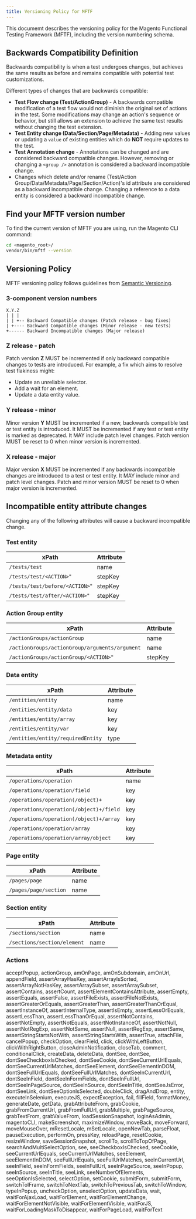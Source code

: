 ```yaml
---
title: Versioning Policy for MFTF
---
```


This documemt describes the versioning policy for the Magento Functional Testing Framework (MFTF), including the version numbering schema.

## Backwards Compatibility Definition

Backwards compatibility is when a test undergoes changes, but achieves the same results as before and remains compatible with potential test customizations.

Different types of changes that are backwards compatible:

- **Test Flow change (Test/ActionGroup)** - A backwards compatible modification of a test flow would not diminish the original set of actions in the test.
Some modifications may change an action's sequence or behavior, but still allows an extension to achieve the same test results without changing the test extension.
- **Test Entity change (Data/Section/Page/Metadata)** - Adding new values or updating a `value` of existing entities which do **NOT** require updates to the test.
- **Test Annotation change** - Annotations can be changed and are considered backward compatible changes.
However, removing or changing a `<group />` annotation is considered a backward incompatible change.
- Changes which delete and/or rename (Test/Action Group/Data/Metadata/Page/Section/Action)'s id attribute are considered as a backward incompatible change. Changing a reference to a data entity is considered a backward incompatible change.

## Find your MFTF version number

To find the current version of MFTF you are using, run the Magento CLI command:

```bash
cd <magento_root>/
vendor/bin/mftf --version
```

## Versioning Policy

MFTF versioning policy follows guidelines from [Semantic Versioning](https://semver.org/).

### 3-component version numbers

    X.Y.Z
    | | |
    | | +-- Backward Compatible changes (Patch release - bug fixes)
    | +---- Backward Compatible changes (Minor release - new tests)
    +------ Backward Incompatible changes (Major release)

### Z release - patch

  Patch version **Z** MUST be incremented if only backward compatible changes to tests are introduced.
  For example, a fix which aims to resolve test flakiness might:

- Update an unreliable selector.
- Add a wait for an element.
- Update a data entity value.
  
### Y release - minor

  Minor version **Y** MUST be incremented if a new, backwards compatible test or test entity is introduced.
  It MUST be incremented if any test or test entity is marked as deprecated.
  It MAY include patch level changes. Patch version MUST be reset to 0 when minor version is incremented.

### X release - major

  Major version **X** MUST be incremented if any backwards incompatible changes are introduced to a test or test entity.
  It MAY include minor and patch level changes. Patch and minor version MUST be reset to 0 when major version is incremented.

## Incompatible entity attribute changes

Changing any of the following attributes will cause a backward incompatible change.

### Test entity
  
  |xPath|Attribute|
  |---|---|
  |`/tests/test`|name|
  |`/tests/test/<ACTION> ⃰`|stepKey|
  |`/tests/test/before/<ACTION> ⃰`|stepKey|
  |`/tests/test/after/<ACTION> ⃰`|stepKey|

### Action Group entity

  |xPath|Attribute|
  |---|---|
  |`/actionGroups/actionGroup`|name|
  |`/actionGroups/actionGroup/arguments/argument`|name|
  |`/actionGroups/actionGroup/<ACTION> ⃰`|stepKey|

### Data entity
  
  |xPath|Attribute|
  |---|---|
  |`/entities/entity`|name|
  |`/entities/entity/data`|key|
  |`/entities/entity/array`|key|
  |`/entities/entity/var`|key|
  |`/entities/entity/requiredEntity`|type|

### Metadata entity
  
  |xPath|Attribute|
  |---|---|
  |`/operations/operation`|name|
  |`/operations/operation/field`|key|
  |`/operations/operation(/object)+`|key|
  |`/operations/operation(/object)+/field`|key|
  |`/operations/operation(/object)+/array`|key|
  |`/operations/operation/array`|key|
  |`/operations/operation/array/object`|key|
  
### Page entity

  |xPath|Attribute|
  |---|---|
  |`/pages/page`|name|
  |`/pages/page/section`|name|
  
### Section entity

  |xPath|Attribute|
  |---|---|
  |`/sections/section`|name|
  |`/sections/section/element`|name|

### Actions

 acceptPopup, actionGroup, amOnPage, amOnSubdomain, amOnUrl, appendField, assertArrayHasKey, assertArrayIsSorted, assertArrayNotHasKey, assertArraySubset, assertArraySubset, assertContains, assertCount, assertElementContainsAttribute, assertEmpty, assertEquals, assertFalse, assertFileExists, assertFileNotExists, assertGreaterOrEquals, assertGreaterThan, assertGreaterThanOrEqual, assertInstanceOf, assertInternalType, assertIsEmpty, assertLessOrEquals, assertLessThan, assertLessThanOrEqual, assertNotContains, assertNotEmpty, assertNotEquals, assertNotInstanceOf, assertNotNull, assertNotRegExp, assertNotSame, assertNull, assertRegExp, assertSame, assertStringStartsNotWith, assertStringStartsWith, assertTrue, attachFile, cancelPopup, checkOption, clearField, click, clickWithLeftButton, clickWithRightButton, closeAdminNotification, closeTab, comment, conditionalClick, createData, deleteData, dontSee, dontSee, dontSeeCheckboxIsChecked, dontSeeCookie, dontSeeCurrentUrlEquals, dontSeeCurrentUrlMatches, dontSeeElement, dontSeeElementInDOM, dontSeeFullUrlEquals, dontSeeFullUrlMatches, dontSeeInCurrentUrl, dontSeeInField, dontSeeInFormFields, dontSeeInFullUrl, dontSeeInPageSource, dontSeeInSource, dontSeeInTitle, dontSeeJsError, dontSeeLink, dontSeeOptionIsSelected, doubleClick, dragAndDrop, entity, executeInSelenium, executeJS, expectException, fail, fillField, formatMoney, generateDate, getData, grabAttributeFrom, grabCookie, grabFromCurrentUrl, grabFromFullUrl, grabMultiple, grabPageSource, grabTextFrom, grabValueFrom, loadSessionSnapshot, loginAsAdmin, magentoCLI, makeScreenshot, maximizeWindow, moveBack, moveForward, moveMouseOver, mResetLocale, mSetLocale, openNewTab, parseFloat, pauseExecution, performOn, pressKey, reloadPage, resetCookie, resizeWindow, saveSessionSnapshot, scrollTo, scrollToTopOfPage, searchAndMultiSelectOption, see, seeCheckboxIsChecked, seeCookie, seeCurrentUrlEquals, seeCurrentUrlMatches, seeElement, seeElementInDOM, seeFullUrlEquals, seeFullUrlMatches, seeInCurrentUrl, seeInField, seeInFormFields, seeInFullUrl, seeInPageSource, seeInPopup, seeInSource, seeInTitle, seeLink, seeNumberOfElements, seeOptionIsSelected, selectOption, setCookie, submitForm, submitForm, switchToIFrame, switchToNextTab, switchToPreviousTab, switchToWindow, typeInPopup, uncheckOption, unselectOption, updateData, wait, waitForAjaxLoad, waitForElement, waitForElementChange, waitForElementNotVisible, waitForElementVisible, waitForJS, waitForLoadingMaskToDisappear, waitForPageLoad, waitForText